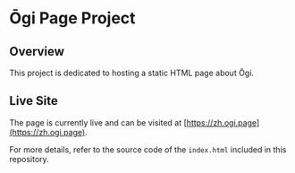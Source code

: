 # Ōgi Page Project

## Overview

This project is dedicated to hosting a static HTML page about Ōgi.

## Live Site

The page is currently live and can be visited at [https://zh.ogi.page](https://zh.ogi.page).

For more details, refer to the source code of the `index.html` included in this repository.
